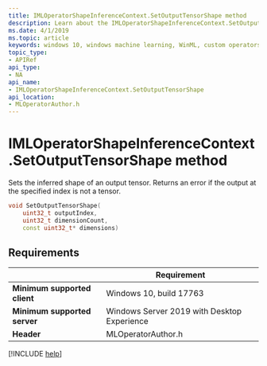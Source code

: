 ```yaml
---
title: IMLOperatorShapeInferenceContext.SetOutputTensorShape method
description: Learn about the IMLOperatorShapeInferenceContext.SetOutputTensorShape method. This method sets the inferred shape of an output tensor.
ms.date: 4/1/2019
ms.topic: article
keywords: windows 10, windows machine learning, WinML, custom operators, SetOutputTensorShape
topic_type:
- APIRef
api_type:
- NA
api_name:
- IMLOperatorShapeInferenceContext.SetOutputTensorShape
api_location:
- MLOperatorAuthor.h
---
```


# IMLOperatorShapeInferenceContext.SetOutputTensorShape method

Sets the inferred shape of an output tensor. Returns an error if the output at the specified index is not a tensor.

```cpp
void SetOutputTensorShape(
    uint32_t outputIndex,
    uint32_t dimensionCount,
    const uint32_t* dimensions)
```

## Requirements

| | Requirement |
|-|-|
| **Minimum supported client** | Windows 10, build 17763 |
| **Minimum supported server** | Windows Server 2019 with Desktop Experience |
| **Header** | MLOperatorAuthor.h |

[!INCLUDE [help](../../includes/get-help.md)]
